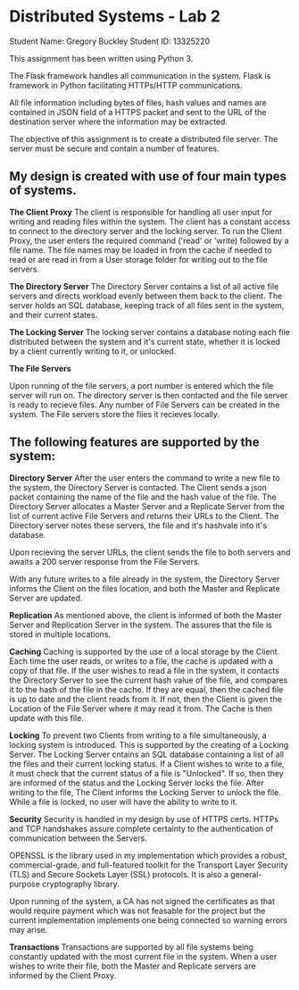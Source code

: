 # Distributed Systems - Lab 2
Student Name: Gregory Buckley
Student ID: 13325220

This assignment has been written using Python 3.

The Flask framework handles all communication in the system. Flask is framework in Python facilitating HTTPs/HTTP communications.

All file information including bytes of files, hash values and names are contained in JSON field of a HTTPS packet and sent to the URL of the destination server where the information may be extracted. 

The objective of this assignment is to create a distributed file server. The server must be secure and contain a number of features.

My design  is created with use of four main types of systems.
-------------------

**The Client Proxy**
The client is responsible for handling all user input for writing and reading files within the system. The client has a constant access to connect to the directory server and the locking server. To run the Client Proxy, the user enters the required command ('read' or 'write) followed by a file name. The file names may be loaded in from the cache if needed to read or are read in from a User storage folder for writing out to the file servers.

**The Directory Server**
The Directory Server contains a list of all active file servers and directs workload evenly between them back to the client. The server holds an SQL database, keeping track of all files sent in the system, and their current states.  

**The Locking Server**
The locking server contains a database noting each file distributed between the system and it's current state, whether it is locked by a client currently writing to it, or unlocked.

**The File Servers**

Upon running of the file servers, a port number is entered which the file server will run on. The directory server is then contacted and the file server is ready to recieve files. Any number of File Servers can be created in the system. The File servers store the files it recieves locally.


The following features are supported by the system:
-------------------

**Directory Server**
After the user enters the command to write a new file to the system, the Directory Server is contacted. The Client sends a json packet containing the name of the file and the hash value of the file. The Directory Server allocates a Master Server and a Replicate Server from the list of current active File Servers and returns their URLs to the Client. The Directory server notes these servers, the file and it's hashvale into it's database.

Upon recieving the server URLs, the client sends the file to both servers and awaits a 200 server response from the File Servers.

With any future writes to a file already in the system, the Directory Server informs the Client on the files location, and both the Master and Replicate Server are updated.

**Replication**
As mentioned above, the client is informed of both the Master Server and Replication Server in the system. The assures that the file is stored in multiple locations. 

**Caching**
Caching is supported by the use of a local storage by the Client. Each time the user reads, or writes to a file, the cache is updated with a copy of that file. If the user wishes to read a file in the system, it contacts the Directory Server to see the current hash value of the file, and compares it to the hash of the file in the cache. If they are equal, then the cached file is up to date and the client reads from it. If not, then the Client is given the Location of the File Server where it may read it from. The Cache is then update with this file.

**Locking**
To prevent two Clients from writing to a file simultaneously, a locking system is introduced. This is supported by the creating of a Locking Server. The Locking Server cntains an SQL database containing a list of all the files and their current locking status. If a Client wishes to write to a file, it must check that the current status of a file is "Unlocked". If so, then they are informed of the status and the Locking Server locks the file. After writing to the file, The Client informs the Locking Server to unlock the file. While a file is locked, no user will have the ability to write to it.

**Security**
Security is handled in my design by use of HTTPS certs. HTTPs and TCP handshakes assure complete certainty to the authentication of communication between the Servers. 

OPENSSL is the library used in my implementation which provides a robust, commercial-grade, and full-featured toolkit for the Transport Layer Security (TLS) and Secure Sockets Layer (SSL) protocols. It is also a general-purpose cryptography library.

Upon running of the system, a CA has not signed the certificates as that would require payment which was not feasable for the project but the current implementation implements one being connected so warning errors may arise.

**Transactions**
Transactions are supported by all file systems being constantly updated with the most current file in the system. When a user wishes to write their file, both the Master and Replicate servers are informed by the Client Proxy.



